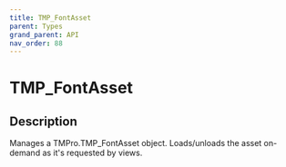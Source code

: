 ```yaml
---
title: TMP_FontAsset
parent: Types
grand_parent: API
nav_order: 88
---
```


# TMP_FontAsset

## Description

Manages a TMPro.TMP_FontAsset object. Loads/unloads the asset on-demand as it's requested by views.
